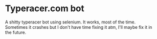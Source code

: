 # Typeracer.com bot
A shitty typeracer bot using selenium. It works, most of the time. Sometimes it crashes but I don't have time fixing it atm, I'll maybe fix it in the future.
